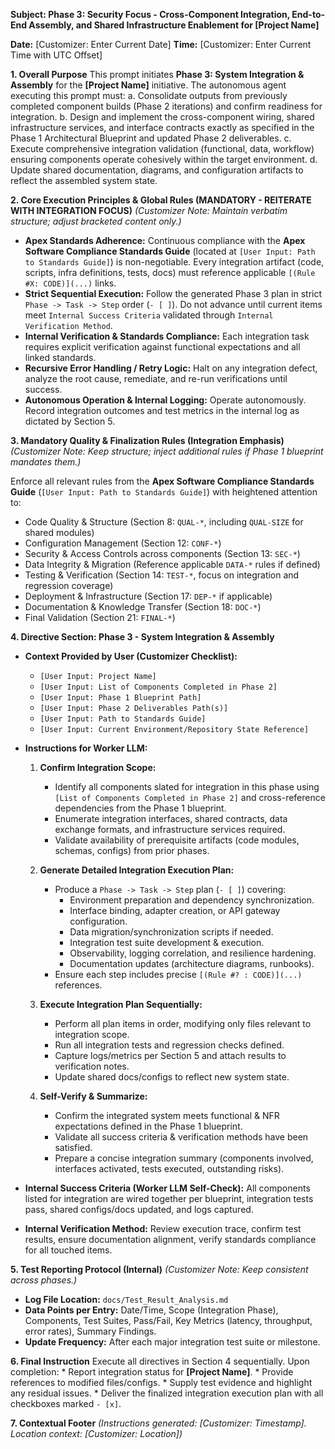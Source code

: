 **Subject: Phase 3: Security Focus - Cross-Component Integration, End-to-End Assembly, and Shared Infrastructure Enablement for [Project Name]**

**Date:** [Customizer: Enter Current Date]
**Time:** [Customizer: Enter Current Time with UTC Offset]

**1. Overall Purpose**
This prompt initiates **Phase 3: System Integration & Assembly** for the **[Project Name]** initiative. The autonomous agent executing this prompt must:
    a. Consolidate outputs from previously completed component builds (Phase 2 iterations) and confirm readiness for integration.
    b. Design and implement the cross-component wiring, shared infrastructure services, and interface contracts exactly as specified in the Phase 1 Architectural Blueprint and updated Phase 2 deliverables.
    c. Execute comprehensive integration validation (functional, data, workflow) ensuring components operate cohesively within the target environment.
    d. Update shared documentation, diagrams, and configuration artifacts to reflect the assembled system state.

**2. Core Execution Principles & Global Rules (MANDATORY - REITERATE WITH INTEGRATION FOCUS)**
*(Customizer Note: Maintain verbatim structure; adjust bracketed content only.)*

* **Apex Standards Adherence:** Continuous compliance with the **Apex Software Compliance Standards Guide** (located at `[User Input: Path to Standards Guide]`) is non-negotiable. Every integration artifact (code, scripts, infra definitions, tests, docs) must reference applicable `[(Rule #X: CODE)](...)` links.
* **Strict Sequential Execution:** Follow the generated Phase 3 plan in strict `Phase -> Task -> Step` order (`- [ ]`). Do not advance until current items meet `Internal Success Criteria` validated through `Internal Verification Method`.
* **Internal Verification & Standards Compliance:** Each integration task requires explicit verification against functional expectations and all linked standards.
* **Recursive Error Handling / Retry Logic:** Halt on any integration defect, analyze the root cause, remediate, and re-run verifications until success.
* **Autonomous Operation & Internal Logging:** Operate autonomously. Record integration outcomes and test metrics in the internal log as dictated by Section 5.

**3. Mandatory Quality & Finalization Rules (Integration Emphasis)**
*(Customizer Note: Keep structure; inject additional rules if Phase 1 blueprint mandates them.)*

Enforce all relevant rules from the **Apex Software Compliance Standards Guide** (`[User Input: Path to Standards Guide]`) with heightened attention to:
* Code Quality & Structure (Section 8: `QUAL-*`, including `QUAL-SIZE` for shared modules)
* Configuration Management (Section 12: `CONF-*`)
* Security & Access Controls across components (Section 13: `SEC-*`)
* Data Integrity & Migration (Reference applicable `DATA-*` rules if defined)
* Testing & Verification (Section 14: `TEST-*`, focus on integration and regression coverage)
* Deployment & Infrastructure (Section 17: `DEP-*` if applicable)
* Documentation & Knowledge Transfer (Section 18: `DOC-*`)
* Final Validation (Section 21: `FINAL-*`)

**4. Directive Section: Phase 3 - System Integration & Assembly**

* **Context Provided by User (Customizer Checklist):**
    * `[User Input: Project Name]`
    * `[User Input: List of Components Completed in Phase 2]`
    * `[User Input: Phase 1 Blueprint Path]`
    * `[User Input: Phase 2 Deliverables Path(s)]`
    * `[User Input: Path to Standards Guide]`
    * `[User Input: Current Environment/Repository State Reference]`

* **Instructions for Worker LLM:**

    1.  **Confirm Integration Scope:**
        * Identify all components slated for integration in this phase using `[List of Components Completed in Phase 2]` and cross-reference dependencies from the Phase 1 blueprint.
        * Enumerate integration interfaces, shared contracts, data exchange formats, and infrastructure services required.
        * Validate availability of prerequisite artifacts (code modules, schemas, configs) from prior phases.

    2.  **Generate Detailed Integration Execution Plan:**
        * Produce a `Phase -> Task -> Step` plan (`- [ ]`) covering:
            * Environment preparation and dependency synchronization.
            * Interface binding, adapter creation, or API gateway configuration.
            * Data migration/synchronization scripts if needed.
            * Integration test suite development & execution.
            * Observability, logging correlation, and resilience hardening.
            * Documentation updates (architecture diagrams, runbooks).
        * Ensure each step includes precise `[(Rule #? : CODE)](...)` references.

    3.  **Execute Integration Plan Sequentially:**
        * Perform all plan items in order, modifying only files relevant to integration scope.
        * Run all integration tests and regression checks defined.
        * Capture logs/metrics per Section 5 and attach results to verification notes.
        * Update shared docs/configs to reflect new system state.

    4.  **Self-Verify & Summarize:**
        * Confirm the integrated system meets functional & NFR expectations defined in the Phase 1 blueprint.
        * Validate all success criteria & verification methods have been satisfied.
        * Prepare a concise integration summary (components involved, interfaces activated, tests executed, outstanding risks).

* **Internal Success Criteria (Worker LLM Self-Check):** All components listed for integration are wired together per blueprint, integration tests pass, shared configs/docs updated, and logs captured.
* **Internal Verification Method:** Review execution trace, confirm test results, ensure documentation alignment, verify standards compliance for all touched items.

**5. Test Reporting Protocol (Internal)**
*(Customizer Note: Keep consistent across phases.)*
* **Log File Location:** `docs/Test_Result_Analysis.md`
* **Data Points per Entry:** Date/Time, Scope (Integration Phase), Components, Test Suites, Pass/Fail, Key Metrics (latency, throughput, error rates), Summary Findings.
* **Update Frequency:** After each major integration test suite or milestone.

**6. Final Instruction**
Execute all directives in Section 4 sequentially. Upon completion:
    * Report integration status for **[Project Name]**.
    * Provide references to modified files/configs.
    * Supply test evidence and highlight any residual issues.
    * Deliver the finalized integration execution plan with all checkboxes marked `- [x]`.

**7. Contextual Footer**
*(Instructions generated: [Customizer: Timestamp]. Location context: [Customizer: Location])* 